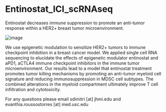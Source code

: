 # Entinostat_ICI_scRNAseq

Entinostat decreases immune suppression to promote an anti-tumor response within a HER2+ breast tumor microenvironment.

![image](https://user-images.githubusercontent.com/22621258/149673647-987d97f4-d3e3-4279-85c5-ff0eb4dd4ff8.png)

We use epigenetic modulation to sensitize HER2+ tumors to immune checkpoint inhibition in a breast 
cancer model. We applied single cell RNA sequencing to elucidate the effects of epigenetic modulator 
entinostat and aPD1, aCTLA4 immune checkpoint inhibitors in the immune tumor microenvironment. 
Our results lead to a model that entinostat treatment promotes tumor killing mechanisms by promoting 
an anti-tumor myeloid cell signature and reducing immunosuppression in MDSC cell subtypes. 
The combined alterations in the myeloid compartment ultimately improve T cell infiltration and cytotoxicity.

For any questions please email sdimitri [at] jhmi.edu and evanthia.roussostorres [at] med.usc.edu



